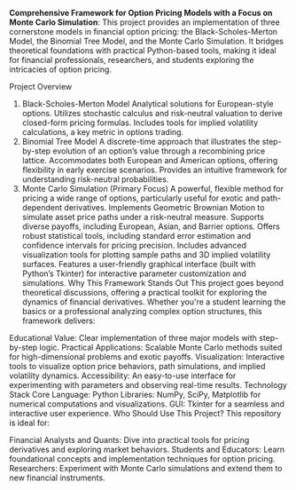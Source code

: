 **Comprehensive Framework for Option Pricing Models with a Focus on Monte Carlo Simulation**:
This project provides an implementation of three cornerstone models in financial option pricing: the Black-Scholes-Merton Model, the Binomial Tree Model, and the Monte Carlo Simulation. It bridges theoretical foundations with practical Python-based tools, making it ideal for financial professionals, researchers, and students exploring the intricacies of option pricing.

Project Overview
1. Black-Scholes-Merton Model
Analytical solutions for European-style options.
Utilizes stochastic calculus and risk-neutral valuation to derive closed-form pricing formulas.
Includes tools for implied volatility calculations, a key metric in options trading.
2. Binomial Tree Model
A discrete-time approach that illustrates the step-by-step evolution of an option’s value through a recombining price lattice.
Accommodates both European and American options, offering flexibility in early exercise scenarios.
Provides an intuitive framework for understanding risk-neutral probabilities.
3. Monte Carlo Simulation (Primary Focus)
A powerful, flexible method for pricing a wide range of options, particularly useful for exotic and path-dependent derivatives.
Implements Geometric Brownian Motion to simulate asset price paths under a risk-neutral measure.
Supports diverse payoffs, including European, Asian, and Barrier options.
Offers robust statistical tools, including standard error estimation and confidence intervals for pricing precision.
Includes advanced visualization tools for plotting sample paths and 3D implied volatility surfaces.
Features a user-friendly graphical interface (built with Python’s Tkinter) for interactive parameter customization and simulations.
Why This Framework Stands Out
This project goes beyond theoretical discussions, offering a practical toolkit for exploring the dynamics of financial derivatives. Whether you're a student learning the basics or a professional analyzing complex option structures, this framework delivers:

Educational Value: Clear implementation of three major models with step-by-step logic.
Practical Applications: Scalable Monte Carlo methods suited for high-dimensional problems and exotic payoffs.
Visualization: Interactive tools to visualize option price behaviors, path simulations, and implied volatility dynamics.
Accessibility: An easy-to-use interface for experimenting with parameters and observing real-time results.
Technology Stack
Core Language: Python
Libraries: NumPy, SciPy, Matplotlib for numerical computations and visualizations.
GUI: Tkinter for a seamless and interactive user experience.
Who Should Use This Project?
This repository is ideal for:

Financial Analysts and Quants: Dive into practical tools for pricing derivatives and exploring market behaviors.
Students and Educators: Learn foundational concepts and implementation techniques for option pricing.
Researchers: Experiment with Monte Carlo simulations and extend them to new financial instruments.

